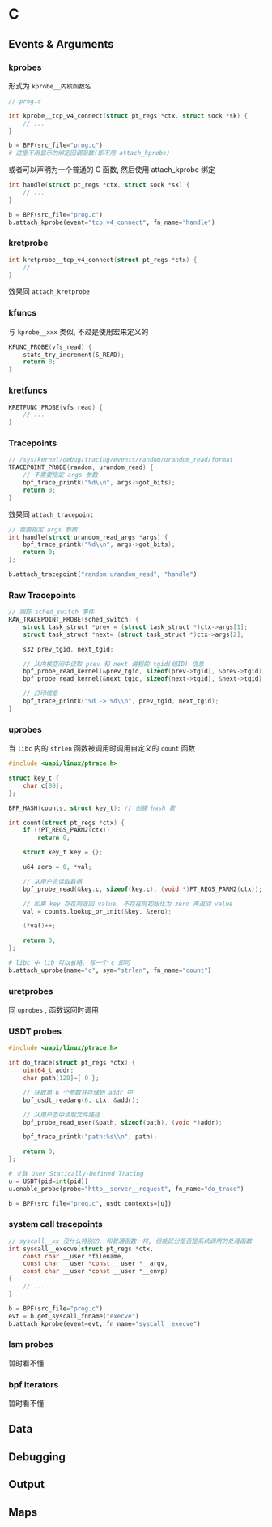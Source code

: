 # C

## Events & Arguments

### kprobes

形式为 `kprobe__内核函数名`

```c
// prog.c

int kprobe__tcp_v4_connect(struct pt_regs *ctx, struct sock *sk) {
    // ...
}
```

```python
b = BPF(src_file="prog.c")
# 这里不用显示的绑定回调函数(即不用 attach_kprobe)
```

或者可以声明为一个普通的 C 函数, 然后使用 attach_kprobe 绑定

```c
int handle(struct pt_regs *ctx, struct sock *sk) {
    // ...
}
```

```python
b = BPF(src_file="prog.c")
b.attach_kprobe(event="tcp_v4_connect", fn_name="handle")
```

### kretprobe

```c
int kretprobe__tcp_v4_connect(struct pt_regs *ctx) {
    // ...
}
```

效果同 `attach_kretprobe`

### kfuncs

与 `kprobe__xxx` 类似, 不过是使用宏来定义的

```c
KFUNC_PROBE(vfs_read) {
    stats_try_increment(S_READ);
    return 0;
}
```

### kretfuncs

```c
KRETFUNC_PROBE(vfs_read) {
    // ...
}
```

### Tracepoints

```c
// /sys/kernel/debug/tracing/events/random/urandom_read/format
TRACEPOINT_PROBE(random, urandom_read) {
    // 不需要指定 args 参数
    bpf_trace_printk("%d\\n", args->got_bits);
    return 0;
}
```

效果同 `attach_tracepoint`

```c
// 需要指定 args 参数
int handle(struct urandom_read_args *args) {
    bpf_trace_printk("%d\\n", args->got_bits);
    return 0;
};
```

```python
b.attach_tracepoint("random:urandom_read", "handle")
```

### Raw Tracepoints

```c
// 跟踪 sched_switch 事件
RAW_TRACEPOINT_PROBE(sched_switch) {
    struct task_struct *prev = (struct task_struct *)ctx->args[1];
    struct task_struct *next= (struct task_struct *)ctx->args[2];

    s32 prev_tgid, next_tgid;

    // 从内核空间中读取 prev 和 next 进程的 tgid(组ID) 信息
    bpf_probe_read_kernel(&prev_tgid, sizeof(prev->tgid), &prev->tgid);
    bpf_probe_read_kernel(&next_tgid, sizeof(next->tgid), &next->tgid);

    // 打印信息
    bpf_trace_printk("%d -> %d\\n", prev_tgid, next_tgid);
}
```

### uprobes

当 `libc` 内的 `strlen` 函数被调用时调用自定义的 `count` 函数

```c
#include <uapi/linux/ptrace.h>

struct key_t {
    char c[80];
};

BPF_HASH(counts, struct key_t); // 创建 hash 表

int count(struct pt_regs *ctx) {
    if (!PT_REGS_PARM2(ctx))
        return 0;

    struct key_t key = {};

    u64 zero = 0, *val;

    // 从用户态读取数据
    bpf_probe_read(&key.c, sizeof(key.c), (void *)PT_REGS_PARM2(ctx));

    // 如果 key 存在则返回 value, 不存在则初始化为 zero 再返回 value
    val = counts.lookup_or_init(&key, &zero);

    (*val)++;

    return 0;
};
```

```python
# libc 中 lib 可以省略, 写一个 c 即可
b.attach_uprobe(name="c", sym="strlen", fn_name="count")
```

### uretprobes

同 `uprobes` , 函数返回时调用

### USDT probes

```c
#include <uapi/linux/ptrace.h>

int do_trace(struct pt_regs *ctx) {
    uint64_t addr;
    char path[128]={ 0 };

    // 获取第 6 个参数并存储到 addr 中
    bpf_usdt_readarg(6, ctx, &addr);

    // 从用户态中读取文件路径
    bpf_probe_read_user(&path, sizeof(path), (void *)addr);

    bpf_trace_printk("path:%s\\n", path);

    return 0;
};
```

```python
# 关联 User Statically-Defined Tracing
u = USDT(pid=int(pid))
u.enable_probe(probe="http__server__request", fn_name="do_trace")

b = BPF(src_file="prog.c", usdt_contexts=[u])
```

### system call tracepoints

```c
// syscall__xx 没什么特别的, 和普通函数一样, 但能区分是否是系统调用的处理函数
int syscall__execve(struct pt_regs *ctx,
    const char __user *filename,
    const char __user *const __user *__argv,
    const char __user *const __user *__envp)
{
    // ...
}
```

```python
b = BPF(src_file="prog.c")
evt = b.get_syscall_fnname("execve")
b.attach_kprobe(event=evt, fn_name="syscall__execve")
```

### lsm probes

暂时看不懂

### bpf iterators

暂时看不懂

## Data

## Debugging

## Output

## Maps
